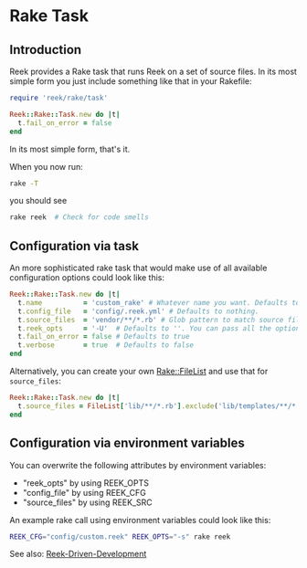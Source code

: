 # Rake Task

## Introduction

Reek provides a Rake task that runs Reek on a set of source files. In its most simple form you just include something like that in your Rakefile:

```Ruby
require 'reek/rake/task'

Reek::Rake::Task.new do |t|
  t.fail_on_error = false
end
```

In its most simple form, that's it.

When you now run:

```Bash
rake -T
```

you should see

```Bash
rake reek  # Check for code smells
```

## Configuration via task

An more sophisticated rake task that would make use of all available configuration options could look like this:

```Ruby
Reek::Rake::Task.new do |t|
  t.name          = 'custom_rake' # Whatever name you want. Defaults to "reek".
  t.config_file   = 'config/.reek.yml' # Defaults to nothing.
  t.source_files  = 'vendor/**/*.rb' # Glob pattern to match source files. Defaults to lib/**/*.rb
  t.reek_opts     = '-U'  # Defaults to ''. You can pass all the options here in that are shown by "reek -h"
  t.fail_on_error = false # Defaults to true
  t.verbose       = true  # Defaults to false
end
```

Alternatively, you can create your own [Rake::FileList](http://rake.rubyforge.org/classes/Rake/FileList.html) and use that for `source_files`:

```Ruby
Reek::Rake::Task.new do |t|
  t.source_files = FileList['lib/**/*.rb'].exclude('lib/templates/**/*.rb')
end
```

## Configuration via environment variables

You can overwrite the following attributes by environment variables:

- "reek_opts" by using REEK_OPTS
- "config_file" by using REEK_CFG
- "source_files" by using REEK_SRC

An example rake call using environment variables could look like this:

```Bash
REEK_CFG="config/custom.reek" REEK_OPTS="-s" rake reek
```

See also: [Reek-Driven-Development](Reek-Driven-Development.md)
